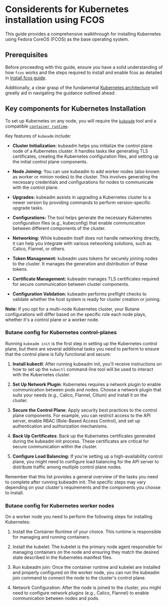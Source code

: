 ---
---
# Considerents for Kubernetes installation using FCOS

This guide provides a comprehensive walkthrough for installing Kubernetes using Fedora CoreOS (FCOS) as the base operating system.

## Prerequisites

Before proceeding with this guide, ensure you have a solid understanding of how `fcos` works and the steps required to install and enable fcos as detailed in [Install fcos guide](guide/install-fcos).

Additionally, a clear grasp of the fundamental [Kubernetes architecture](https://devopscube.com/kubernetes-architecture-explained/) will greatly aid in navigating the guidance outlined ahead .

## Key components for Kubernetes Installation

To set up Kubernetes on any node, you will require the [`kubeadm`](https://kubernetes.io/docs/setup/production-environment/tools/kubeadm/create-cluster-kubeadm/) tool and a compatible [`container runtime`](https://kubernetes.io/docs/setup/production-environment/container-runtimes/).

Key features of `kubeadm` include:

* **Cluster Initialization:** kubeadm helps you initialize the control plane node of a Kubernetes cluster. It handles tasks like generating TLS certificates, creating the Kubernetes configuration files, and setting up the initial control plane components.

* **Node Joining:** You can use kubeadm to add worker nodes (also known as worker or minion nodes) to the cluster. This involves generating the necessary credentials and configurations for nodes to communicate with the control plane.

* **Upgrades:** kubeadm assists in upgrading a Kubernetes cluster to a newer version by providing commands to perform version-specific upgrade tasks.

* **Configurations:** The tool helps generate the necessary Kubernetes configuration files (e.g., kubeconfig) that enable communication between different components of the cluster.

* **Networking:** While kubeadm itself does not handle networking directly, it can help you integrate with various networking solutions, such as Calico, Flannel, or others.

* **Token Management:** kubeadm uses tokens for securely joining nodes to the cluster. It manages the generation and distribution of these tokens.

* **Certificate Management:** kubeadm manages TLS certificates required for secure communication between cluster components.

* **Configuration Validation:** kubeadm performs preflight checks to validate whether the host system is ready for cluster creation or joining.

**Note:** If you opt for a multi-node Kubernetes cluster, your Butane configurations will differ based on the specific role each node plays, whether it's a control plane or a worker node.

### Butane config for Kubernetes control-planes

Running `kubeadm init` is the first step in setting up the Kubernetes control plane, but there are several additional tasks you need to perform to ensure that the control plane is fully functional and secure: 

1. **Install kubectl**: After running kubeadm init, you'll receive instructions on how to set up the `kubectl` command-line tool will be used to interact with the Kubernetes cluster. 

2. **Set Up Network Plugin**: Kubernetes requires a network plugin to enable communication between pods and nodes. Choose a network plugin that suits your needs (e.g., Calico, Flannel, Cilium) and install it on the cluster.

3. **Secure the Control Plane**: Apply security best practices to the control plane components. For example, you can restrict access to the API server, enable RBAC (Role-Based Access Control), and set up authentication and authorization mechanisms.

4. **Back Up Certificates**: Back up the Kubernetes certificates generated during the kubeadm init process. These certificates are critical for secure communication within the cluster.

5. **Configure Load Balancing:** If you're setting up a high-availability control plane, you might need to configure load balancing for the API server to distribute traffic among multiple control plane nodes.

Remember that this list provides a general overview of the tasks you need to complete after running kubeadm init. The specific steps may vary depending on your cluster's requirements and the components you choose to install.

### Butane config for Kubernetes worker nodes

On a worker node you need to perform the following steps for installing Kubernetes:

1. Install the Container Runtime of your choice. This runtime is responsible for managing and running containers.

2. Install the kubelet: The kubelet is the primary node agent responsible for managing containers on the node and ensuring they match the desired state described in the Kubernetes manifest files. 

3. Run kubeadm join: Once the container runtime and kubelet are installed and properly configured on the worker node, you can run the kubeadm join command to connect the node to the cluster's control plane.

4. Network Configuration: After the node is joined to the cluster, you might need to configure network plugins (e.g., Calico, Flannel) to enable communication between nodes and pods.
